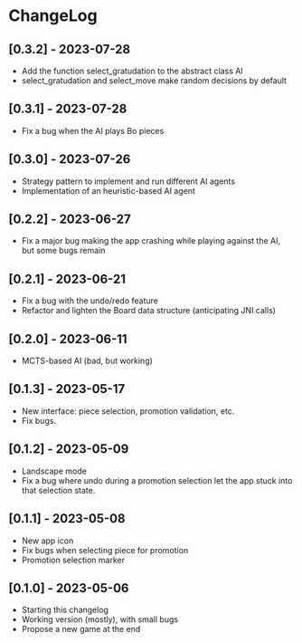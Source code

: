 # ChangeLog

## [0.3.2] - 2023-07-28
- Add the function select_gratudation to the abstract class AI
- select_gratudation and select_move make random decisions by default

## [0.3.1] - 2023-07-28
- Fix a bug when the AI plays Bo pieces

## [0.3.0] - 2023-07-26
- Strategy pattern to implement and run different AI agents
- Implementation of an heuristic-based AI agent

## [0.2.2] - 2023-06-27
- Fix a major bug making the app crashing while playing against the AI, but some bugs remain

## [0.2.1] - 2023-06-21
- Fix a bug with the undo/redo feature
- Refactor and lighten the Board data structure (anticipating JNI calls)

## [0.2.0] - 2023-06-11
- MCTS-based AI (bad, but working)

## [0.1.3] - 2023-05-17
- New interface: piece selection, promotion validation, etc.
- Fix bugs.

## [0.1.2] - 2023-05-09
- Landscape mode
- Fix a bug where undo during a promotion selection let the app stuck into that selection state.

## [0.1.1] - 2023-05-08
- New app icon
- Fix bugs when selecting piece for promotion
- Promotion selection marker

## [0.1.0] - 2023-05-06
- Starting this changelog
- Working version (mostly), with small bugs
- Propose a new game at the end
